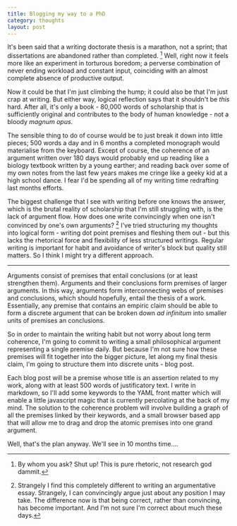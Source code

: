 ```yaml
---
title: Blogging my way to a PhD
category: thoughts
layout: post
---
```


It's been said that a writing doctorate thesis is a marathon, not a sprint; that dissertations are abandoned rather than completed. [^marathon]  Well, right now it feels more like an experiment in torturous boredom; a perverse combination of never ending workload and constant input, coinciding with an almost complete absence of productive output.

Now it could be that I'm just climbing the hump; it could also be that I'm just crap at writing.  But either way, logical reflection says that it shouldn't be _this_ hard.  After all, it's only a book - 80,000 words of scholarship that is sufficiently original and contributes to the body of human knowledge - not a bloody _magnum opus_.  

The sensible thing to do of course would be to just break it down into little pieces; 500 words a day and in 6 months a completed monograph would materialise from the keyboard.  Except of course, the coherence of an argument written over 180 days would probably end up reading like a biology textbook written by a young earther; and reading back over some of my own notes from the last few years makes me cringe like a geeky kid at a high school dance.  I fear I'd be spending all of my writing time redrafting last months efforts.

The biggest challenge that I see with writing before one knows the answer, which is the brutal reality of scholarship that I'm still struggling with, is the lack of argument flow.  How does one write convincingly when one isn't convinced by one's own arguments? [^conviction]  I've tried structuring my thoughts into logical form - writing dot point premises and fleshing them out - but this lacks the rhetorical force and flexibility of less structured writings.  Regular writing is important for habit and avoidance of writer's block but quality still matters.  So I think I might try a different approach.

* * * 

Arguments consist of premises that entail conclusions (or at least strengthen them).  Arguments and their conclusions form premises of larger arguments.  In this way, arguments form interconnecting webs of premises and conclusions, which should hopefully, entail the thesis of a work.  Essentially, any premise that contains an empiric claim should be able to form a discrete argument that can be broken down _ad infinitum_ into smaller units of premises an conclusions.

So in order to maintain the writing habit but not worry about long term coherence, I'm going to commit to writing a small philosophical argument representing a single premise daily.  But because I'm not sure how these premises will fit together into the bigger picture, let along my final thesis claim, I'm going to structure them into discrete units - blog post.  

Each blog post will be a premise whose title is an assertion related to my work, along with at least 500 words of justificatory text.  I write in markdown, so I'll add some keywords to the YAML front matter which will enable a little javascript magic that is currently percolating at the back of my mind. The solution to the coherence problem will involve building a graph of all the premises linked by their keywords, and a small browser based app that will allow me to drag and drop the atomic premises into one grand argument.  

Well, that's the plan anyway.  We'll see in 10 months time.... 


[^marathon]: By whom you ask? Shut up! This is pure rhetoric, not research god dammit.

[^conviction]: Strangely I find this completely different to writing an argumentative essay.  Strangely, I can convincingly argue just about any position I may take. The difference now is that being correct, rather than convincing, has become important.  And I'm not sure I'm correct about much these days.
